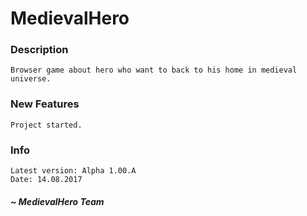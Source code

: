# MedievalHero

### Description
    Browser game about hero who want to back to his home in medieval universe.

### New Features
    Project started.

### Info
    Latest version: Alpha 1.00.A
    Date: 14.08.2017
    
##### ~ MedievalHero Team